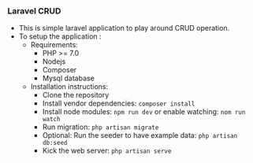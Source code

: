 ### Laravel CRUD
- This is simple laravel application to play around CRUD operation. 
- To setup the application :
    - Requirements:
        - PHP >= 7.0
        - Nodejs
        - Composer
        - Mysql database
    - Installation instructions:
        - Clone the repository
        - Install vendor dependencies: `composer install`
        - Install node modules: `npm run dev` or enable watching: `nom run watch`
        - Run migration: `php artisan migrate`
        - Optional: Run the seeder to have example data: `php artisan db:seed`
        - Kick the web server: `php artisan serve`
